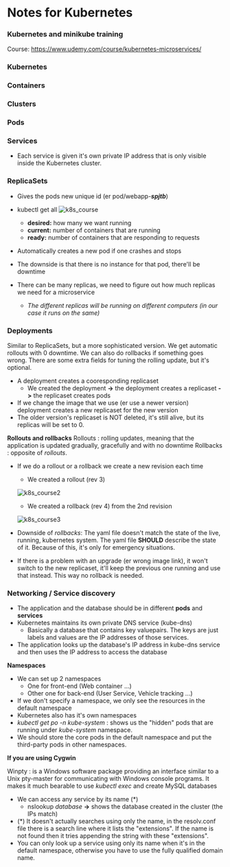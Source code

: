 # Notes for Kubernetes
### Kubernetes and minikube training
Course: https://www.udemy.com/course/kubernetes-microservices/

### Kubernetes
### Containers
### Clusters
### Pods
### Services
* Each service is given it's own private IP address that is only visible inside the Kubernetes cluster.

### ReplicaSets
* Gives the pods new unique id (er pod/webapp-***spjtb***)
* kubectl get all
    ![k8s_course](https://github.com/figuranna/k8s/assets/101461379/8c5dccac-df52-4aba-8482-b76c0d186494)
    * **desired:** how many we want running
    * **current:** number of containers that are running
    * **ready:** number of containers that are responding to requests

* Automatically creates a new pod if one crashes and stops
* The downside is that there is no instance for that pod, there'll be downtime
* There can be many replicas, we need to figure out how much replicas we need for a microservice
    * *The different replicas will be running on different computers (in our case it runs on the same)*

### Deployments
Similar to ReplicaSets, but a more sophisticated version. We get automatic rollouts with 0 downtime. We can also do rollbacks if something goes wrong. There are some extra fields for tuning the rolling update, but it's optional. 
* A deployment creates a cooresponding replicaset
    * We created the deployment **->** the deployment creates a replicaset **->** the replicaset creates pods
* If we change the image that we use (er use a newer version) deployment creates a new replicaset for the new version
* The older version's replicaset is NOT deleted, it's still alive, but its replicas will be set to 0.

**Rollouts and rollbacks**
Rollouts : rolling updates, meaning that the application is updated gradually, gracefully and with no downtime
Rollbacks : opposite of *rollouts*. 
* If we do a rollout or a rollback we create a new revision each time
    * We created a rollout (rev 3)
    
    ![k8s_course2](https://github.com/figuranna/k8s/assets/101461379/95d8893c-62bc-4aba-9faf-e4e23701c8ec)
    * We created a rollback (rev 4) from the 2nd revision
    
    ![k8s_course3](https://github.com/figuranna/k8s/assets/101461379/bc9828c8-ade2-48b4-8fa4-f2bac6724f61)

* Downside of *rollbacks*: The yaml file doesn't match the state of the live, running, kubernetes system. The yaml file **SHOULD** describe the state of it. Because of this, it's only for emergency situations.
* If there is a problem with an upgrade (er wrong image link), it won't switch to the new replicaset, it'll keep the previous one running and use that instead. This way no rollback is needed.


### Networking / Service discovery
* The application and the database should be in different **pods** and **services**
* Kubernetes maintains its own private DNS service (kube-dns)
    * Basically a database that contains key valuepairs. The keys are just labels and values are the IP addresses of those services.
* The application looks up the database's IP address in kube-dns service and then uses the IP address to access the database

**Namespaces**
* We can set up 2 namespaces
    * One for front-end (Web container ...)
    * Other one for back-end (User Service, Vehicle tracking ...)
* If we don't specify a namespace, we only see the resources in the default namespace
* Kubernetes also has it's own namespaces
* *kubectl get po -n kube-system* : shows us the "hidden" pods that are running under *kube-system* namespace.
* We should store the core pods in the default namespace and put the third-party pods in other namespaces.

**If you are using Cygwin**
    
Winpty : is a Windows software package providing an interface similar to a Unix pty-master for communicating with Windows console programs. It makes it much bearable to use *kubectl exec* and create MySQL databases

* We can access any service by its name (*)
    * nslookup *database* **->** shows the database created in the cluster (the IPs match)
* (*) It doesn't actually searches using only the name, in the resolv.conf file there is a search line where it lists the "extensions". If the name is not found then it tries appending the string with these "extensions".
* You can only look up a service using only its name when it's in the default namespace, otherwise you have to use the fully qualified domain name.